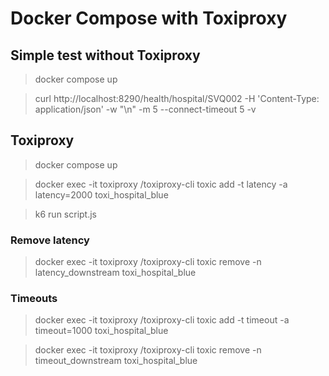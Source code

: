 # Docker Compose with Toxiproxy

## Simple test without Toxiproxy

> docker compose up

> curl http://localhost:8290/health/hospital/SVQ002 -H 'Content-Type: application/json' -w "\n" -m 5 --connect-timeout 5 -v

## Toxiproxy

> docker compose up

> docker exec -it toxiproxy /toxiproxy-cli toxic add -t latency -a latency=2000 toxi_hospital_blue

> k6 run script.js

### Remove latency

> docker exec -it toxiproxy /toxiproxy-cli toxic remove -n latency_downstream toxi_hospital_blue

### Timeouts

> docker exec -it toxiproxy /toxiproxy-cli toxic add -t timeout -a timeout=1000 toxi_hospital_blue

> docker exec -it toxiproxy /toxiproxy-cli toxic remove -n timeout_downstream toxi_hospital_blue